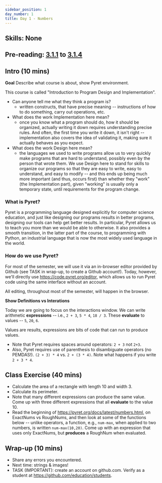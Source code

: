 ```yaml
---
sidebar_position: 1
day_number: 1
title: Day 1 - Numbers
---
```


## Skills: None

## Pre-reading: [3.1.1](%7B%7BDCIC_DOMAIN%7D%7D/getting-started.html#%28part._flags-notice-wonder%29) to [3.1.4](%7B%7BDCIC_DOMAIN%7D%7D/getting-started.html#%28part._expressions-terminology%29)

## Intro (10 mins)

**Goal** Describe what course is about, show Pyret environment.

This course is called "Introduction to Program Design and Implementation".

- Can anyone tell me what they think a program is?
  - written constructs, that have precise meaning -- instructions of how to do
    something, carry out operations, etc.
- What does the work Implementation here mean?
  - once you know what a program should do, how it should be organized, actually
    writing it down requires understanding precise rules. And often, the first
    time you write it down, it isn't right -- implementation also covers the
    idea of validating it, making sure it actually behaves as you expect.
- What does the work Design here mean?
  - the languages we used to write programs allow us to very quickly make
    programs that are hard to understand, possibly even by the person that wrote
    them. We use Design here to stand for skills to organize our programs so
    that they are easy to write, easy to understand, and easy to modify -- and
    this ends up being much more important (and thus, occurs first) than whether
    they "work" (the Implementation part), given "working" is usually only a
    temporary state, until requirements for the program change.

### What is Pyret?

Pyret is a programming language designed explicitly for computer science
education, and just like designing our programs results in better programs,
designing our tools can help get better results. In particular, Pyret allows us
to teach you more than we would be able to otherwise. It also provides a smooth
transition, in the latter part of the course, to programming with Python, an
industrial language that is now the most widely used language in the world.

### How do we use Pyret?

For most of the semester, we will use it via an in-browser editor provided by Github
(see TASK in wrap-up, to create a Github account!). Today, however, we'll directly use https://code.pyret.org/editor, which allows us to run Pyret code using the same interface without
an account.

All editing, throughout most of the semester, will happen in the browser.

**Show Definitions vs Interations**

Today we are going to focus on the
interactions window. We can write arithmetic **expressions** -- i.e., `2 + 3`,
`5 * 4`, `18 / 3`. These **evaluate** to values -- `5`, `20`, `6`.

Values are results, expressions are bits of code that can run to produce values.

- Note that Pyret requires spaces around operators: `2 + 3` not `2+3`.
- Also, Pyret requires use of parenthesis to disambiguate operators (no
  PEMDAS!). `(2 + 3) * 4` vs. `2 + (3 * 4)`. Note what happens if you write `2 + 3 * 4`.

## Class Exercise (40 mins)

- Calculate the area of a rectangle with length 10 and width 3.
- Calculate its perimeter.
- Note that many different expressions can produce the same value. Come up with
  three different expressions that all **evaluate** to the value 10.
- Read the beginning of https://pyret.org/docs/latest/numbers.html, on ExactNums
  vs RoughNums, and then look at some of the functions below -- unlike
  operators, a function, e.g., `num-max`, when applied to two numbers, is
  written `num-max(10,20)`. Come up with an expression that uses only ExactNums,
  but **produces** a RoughNum when evaluated.

## Wrap-up (10 mins)

- Share any errors you encountered.
- Next time: strings & images!
- TASK (IMPORTANT): create an account on github.com. Verify as a student at https://github.com/education/students.
